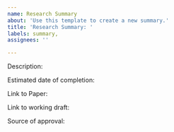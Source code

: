 ```yaml
---
name: Research Summary
about: 'Use this template to create a new summary.'
title: 'Research Summary: '
labels: summary,
assignees: ''

---
```


Description: 

Estimated date of completion: 

Link to Paper:

Link to working draft:

Source of approval: 

<!--

Thanks for expressing interest in proposing a summary for SCRF. Before submission, please complete the following steps: 

1. Format the title of the ticket: Research Summary: Title of the Paper

2. Fill out the ticket and include:

  - A description of why this summary is novel, timely, and interesting 
  - Estimated date of completion (tentative)
  - A link to draft Google Doc, with the following specifications:
     a. Copy and paste the Research Summary template: https://github.com/smartcontractresearchforum/docs/blob/main/en/content_research_summary_template.md in the draft 
     b. Provide a publicly accessible link 
     c. Request access to move the draft to SCRF's folder for Idea Stage and Drafting 
  - A source of approval: provide either a Research Pulse issue number, a link/screenshot if approved by @cipherix, or indicate if it needs approval

3. Assign yourself to the issue

4. Add the label "summary", and 1-3 other relevant tags

--->
